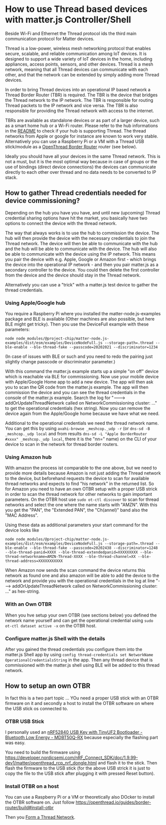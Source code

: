 # How to use Thread based devices with matter.js Controller/Shell

Beside Wi-Fi and Ethernet the Thread protocol ids the third main communication protocol for Matter devices.

Thread is a low-power, wireless mesh networking protocol that enables secure, scalable, and reliable communication among IoT devices. It is designed to support a wide variety of IoT devices in the home, including appliances, access points, sensors, and other devices. Thread is a mesh network, meaning that all Thread devices can communicate with each other, and that the network can be extended by simply adding more Thread devices. 

In order to bring Thread devices into an operational IP based network a Thread Border Router (TBR) is required. The TBR is the device that bridges the Thread network to the IP network. The TBR is responsible for routing Thread packets to the IP network and vice versa. The TBR is also responsible for providing the Thread network with access to the internet.

TBRs are available as standalone devices or as part of a larger device, such as a smart home hub or a Wi-Fi router. Please refer to the hub informations in the [README](README.md) to check if your hub is supporting Thread. The thread networks from Apple or google for instance are known to work very stable. Alternatively you can use a Raspberry Pi or a VM with a Thread USB stick/module as a [OpenThread Border Router](https://openthread.io) router (see below).

Ideally you should have all your devices in the same Thread network. This is not a must, but it is the most optimal way because in case of groups or the use of bindings (direct device connections) the devices can communicate directly to each other over thread and no data needs to be converted to IP stack.

## How to gather Thread credentials needed for device commissioning?
Depending on the hub you have you have, and until new (upcoming) Thread credential sharing options have hit the market, you basically have two options to connect the device with the thread network.

The way that always works is to use the hub to commission the device. The hub will then provide the device with the necessary credentials to join the Thread network. The device will then be able to communicate with the hub and the hub will be able to communicate with the device. The hub will also be able to communicate with the device using the IP network.
This means you pair the device with e.g. Apple, Google or Amazon first - which brings the device into the operational IP network - and then you pair matter.js as a secondary controller to the device. You could then delete the first controller from the device and the device should stay in the Thread network.

Alternatively you can use a "trick" with a matter.js test device to gather the thread credentials.

### Using Apple/Google hub
You require a Raspberry Pi where you installed the matter-node.js-examples package and BLE is available (Other machines are also possible, but here BLE might get tricky). Then you use the DeviceFull example with these parameters:

```
node node_modules/@project-chip/matter-node.js-examples/dist/esm/examples/DeviceNodeFull.js --storage-path=.thread --ble-enable --ble-thread-fake --passcode=20202021 --discriminator=1234
```
(In case of issues with BLE or such and you need to redo the pairing just slightly change passcode or discriminator parameter.)

With this command the matter.js example starts up a simple "on off" device which is reachable via BLE for commissioning. Now use your mobile device with Apple/Google Home app to add a new device. The app will then ask you to scan the QR code from the matter.js example. The app will then commission the device and you can see the thread credentials in the console of the matter.js example. Search the log for "---> addOrUpdateThreadNetwork called on NetworkCommissioning cluster: ..." to get the operational credentials (hex string). Now you can remove the device again from the Apple/Google home because we have what we need.

Additional to the operational credentials we need the thread network name. You can get this by using `avahi-browse _meshcop._udp -r` (or `dns-sd -B _meshcop._udp local` and from results `dns-sd -L "Apple BorderRouter #xxxx" _meshcop._udp local`, there it is the "nn=" name) on the CLI of your device to scan in the network for thread border routers.

### Using Amazon hub
With amazon the process ist comparable to the one above, but we need to provide more details because Amazon is not just adding the Thread network to the device, but beforehand requests the device to scan for available thread networks and expects to find "his network" in the returned list.
So for Amazon you need to have an own OTBR setup with a proper USB strick in order to scan the thread network for other networks to gain important parameters.
On the OTBR host use `sudo ot-ctl discover` to scan for thread networks and select the one where the name starts with "AMZN". With this you get the "PAN", the "Extended PAN", the "Ch(annel)" band also the "MAC Address". 

Using these data as additional parameters your start command for the device looks like

```
node node_modules/@project-chip/matter-node.js-examples/dist/esm/examples/DeviceNodeFull.js --storage-path=.thread --ble-enable --ble-thread-fake --passcode=20202438 --discriminator=1248 --ble-thread-panid=XXXX --ble-thread-extendedpanid=XXXXXXXXX --ble-thread-networkname=AMZN-Thread-XXXX --ble-thread-channel=XX --ble-thread-address=XXXXXXXXXXX
```

When Amazon now sends the scan command the device returns this  network as found one and also amazon will be able to add the device to the network and provide you with the operational credentials in the log at line "---> addOrUpdateThreadNetwork called on NetworkCommissioning cluster: ..." as hex-string.

### With an Own OTBR
When you hve setup your own OTBR (see sections below) you defined the network name yourself and can get the operational credential using `sudo ot-ctl dataset active -x` on the OTBR host.

### Configure matter.js Shell with the details

After you gained the thread credentials you configure them into the matter.js Shell app by using `config thread-credentials set NetworkName OperationalCredentialsString` in the app. Then any thread device that is commissioned with the matter.js shell using BLE will be added to this thread network. 

## How to setup an own OTBR
In fact this is a two part topic ... YOu need a proper USB stick with an OTBR firmware on it and secondly a host to install the OTBR software on where the USB stick os connected to.

### OTBR USB Stick
I personally used an [nRF52840 USB Key with TinyUF2 Bootloader - Bluetooth Low Energy - MDBT50Q-RX](https://www.adafruit.com/product/5199) because especially the flashing part was easy.

You need to build the firmware using https://developer.nordicsemi.com/nRF_Connect_SDK/doc/1.9.99-dev1/matter/openthread_rcp_nrf_dongle.html and flash it to the stick. Then flash the firmware to the USB stick (for the above USB strick it is just to copy the file to the USB stick after plugging it with pressed Reset button).

### Install OTBR on a host
You can use a Raspberry Pi or a VM or theoretically also DOcker to install the OTBR software on. Just follow https://openthread.io/guides/border-router/build#install-otbr

Then you [Form a Thread Network](https://openthread.io/guides/border-router/web-gui#form_a_thread_network).
